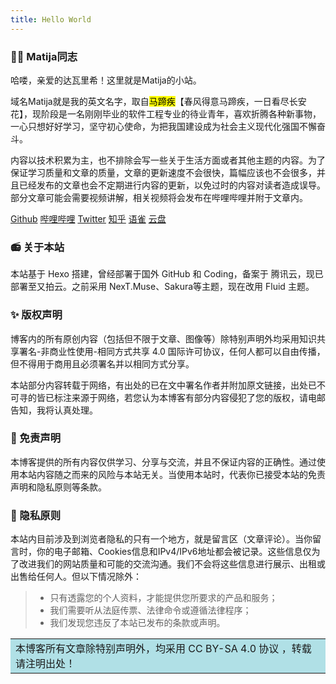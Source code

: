 ```yaml
---
title: Hello World
---
```


### 👨‍🚀 Matija同志
哈喽，亲爱的达瓦里希！这里就是Matija的小站。

域名Matija就是我的英文名字，取自<mark>马蹄疾</mark>【春风得意马蹄疾，一日看尽长安花】，现阶段是一名刚刚毕业的软件工程专业的待业青年，喜欢折腾各种新事物，一心只想好好学习，坚守初心使命，为把我国建设成为社会主义现代化强国不懈奋斗。

内容以技术积累为主，也不排除会写一些关于生活方面或者其他主题的内容。为了保证学习质量和文章的质量，文章的更新速度不会很快，篇幅应该也不会很多，并且已经发布的文章也会不定期进行内容的更新，以免过时的内容对读者造成误导。部分文章可能会需要视频讲解，相关视频将会发布在哔哩哔哩并附于文章内。

<span id="inline-yellow">[Github](https://github.com/Marxtee)</span> <span id="inline-green">[哔哩哔哩](https://space.bilibili.com/386311682)</span> <span id="inline-grey">[Twitter](https://twitter.com/Karl_Matija)</span> <span id="inline-red">[知乎](https://www.zhihu.com/people/matija)</span> <span id="inline-purple">[语雀](https://www.yuque.com/matija)</span> <span id="inline-yellow">[云盘](https://pan.matija.asia)</span>

### 📻 关于本站
本站基于 Hexo 搭建，曾经部署于国外 GitHub 和 Coding，备案于 腾讯云，现已部署至又拍云。之前采用 NexT.Muse、Sakura等主题，现在改用 Fluid 主题。

### ✨ 版权声明
博客内的所有原创内容（包括但不限于文章、图像等）除特别声明外均采用知识共享署名-非商业性使用-相同方式共享 4.0 国际许可协议，任何人都可以自由传播，但不得用于商用且必须署名并以相同方式分享。

本站部分内容转载于网络，有出处的已在文中署名作者并附加原文链接，出处已不可寻的皆已标注来源于网络，若您认为本博客有部分内容侵犯了您的版权，请电邮告知，我将认真处理。

### 🎈 免责声明
本博客提供的所有内容仅供学习、分享与交流，并且不保证内容的正确性。通过使用本站内容随之而来的风险与本站无关。当使用本站时，代表你已接受本站的免责声明和隐私原则等条款。

### 🤿 隐私原则
本站内目前涉及到浏览者隐私的只有一个地方，就是留言区（文章评论）。当你留言时，你的电子邮箱、Cookies信息和IPv4/IPv6地址都会被记录。这些信息仅为了改进我们的网站质量和可能的交流沟通。我们不会将这些信息进行展示、出租或出售给任何人。但以下情况除外：
> - 只有透露您的个人资料，才能提供您所要求的产品和服务；
> - 我们需要听从法庭传票、法律命令或遵循法律程序；
> - 我们发现您违反了本站已发布的条款或声明。


<table><tr><td bgcolor=PowderBlue>本博客所有文章除特别声明外，均采用 CC BY-SA 4.0 协议 ，转载请注明出处！</td></tr></table>